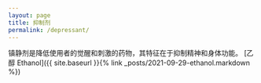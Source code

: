 ```yaml
---
layout: page
title: 抑制剂
permalink: /depressant/
---
```

镇静剂是降低使用者的觉醒和刺激的药物，其特征在于抑制精神和身体功能。
[乙醇 Ethanol]({{ site.baseurl }}{% link _posts/2021-09-29-ethanol.markdown %})
